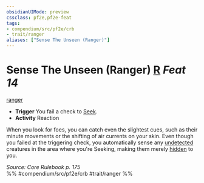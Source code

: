 ```yaml
---
obsidianUIMode: preview
cssclass: pf2e,pf2e-feat
tags:
- compendium/src/pf2e/crb
- trait/ranger
aliases: ["Sense The Unseen (Ranger)"]
---
```

# Sense The Unseen (Ranger)  [R](../../Rules/core-rulebook/chapter-9-playing-the-game.md#Actions "Reaction") *Feat 14*  
[ranger](../../Rules/traits/ranger.md)  

- **Trigger** You fail a check to [Seek](../../Rules/actions/seek.md).
- **Activity** Reaction

When you look for foes, you can catch even the slightest cues, such as their minute movements or the shifting of air currents on your skin. Even though you failed at the triggering check, you automatically sense any [undetected](../../Rules/conditions.md#Undetected) creatures in the area where you're Seeking, making them merely [hidden](../../Rules/conditions.md#Hidden) to you.

*Source: Core Rulebook p. 175*  
%% #compendium/src/pf2e/crb #trait/ranger %%